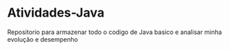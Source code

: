 # Atividades-Java
Repositorio para armazenar todo o codigo de Java basico e analisar minha evolução e desempenho  

